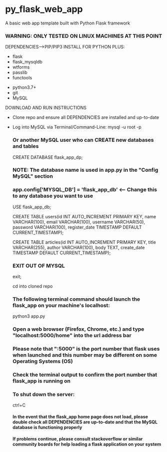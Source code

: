 # py_flask_web_app
A basic web app template built with Python Flask framework
### WARNING: ONLY TESTED ON LINUX MACHINES AT THIS POINT ###

DEPENDENCIES-->PIP/PIP3 INSTALL FOR PYTHON PLUS:
* flask
* flask_mysqldb
* wtforms
* passlib
* functools
- python3.7+
- git
- MySQL

DOWNLOAD AND RUN INSTRUCTIONS
* Clone repo and ensure all DEPENDENCIES are installed and up-to-date
* Log into MySQL via Terminal/Command-Line:
  mysql -u root -p
  ### Or another MySQL user who can CREATE new databases and tables
  CREATE DATABASE flask_app_dp;
  ### NOTE: The database name is used in app.py in the "Config MySQL" section
  ### app.config['MYSQL_DB'] = 'flask_app_db' <-- Change this to any database you want to use
  USE flask_app_db;
  
  CREATE TABLE users(id INT AUTO_INCREMENT PRIMARY KEY, name VARCHAR(100), email VARCHAR(100), username VARCHAR(50), password VARCHAR(100), register_date TIMESTAMP DEFAULT CURRENT_TIMESTAMP);
  
  CREATE TABLE articles(id INT AUTO_INCREMENT PRIMARY KEY, title VARCHAR(255), author VARCHAR(100), body TEXT, create_date TIMESTAMP DEFAULT CURRENT_TIMESTAMP);
  
  ### EXIT OUT OF MYSQL
  exit;
  
  cd into cloned repo
  ### The following terminal command should launch the flask_app on your machine's localhost:
  python3 app.py
  ### Open a web browser (Firefox, Chrome, etc.) and type "localhost:5000/home" into the url address bar
  ### Please note that ":5000" is the port number that flask uses when launched and this number may be different on some Operating Systems (OS)
  ### Check the terminal output to confirm the port number that flask_app is running on
  ### To shut down the server:
  ctrl+C
  
  #### In the event that the flask_app home page does not load, please double check all DEPENDENCIES are up-to-date and that the MySQL database is functioning properly
  #### If problems continue, please consult stackoverflow or similar community boards for help loading a flask application on your system
  
